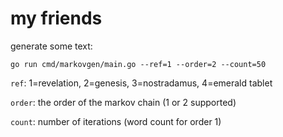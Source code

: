 # my friends

generate some text:

```
go run cmd/markovgen/main.go --ref=1 --order=2 --count=50
```

`ref`: 1=revelation, 2=genesis, 3=nostradamus, 4=emerald tablet

`order`: the order of the markov chain (1 or 2 supported)

`count`: number of iterations (word count for order 1)
